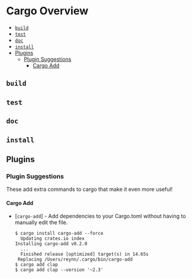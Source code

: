 # Cargo Overview <!-- omit in toc -->

- [`build`](#build)
- [`test`](#test)
- [`doc`](#doc)
- [`install`](#install)
- [Plugins](#plugins)
  - [Plugin Suggestions](#plugin-suggestions)
    - [Cargo Add](#cargo-add)

## `build`

## `test`

## `doc`

## `install`

## Plugins

### Plugin Suggestions

These add extra commands to cargo that make it even more useful!

#### Cargo Add
- [`cargo-add`] - Add dependencies to your Cargo.toml without having to
  manually edit the file.

  ```console
  $ cargo install cargo-add --force
    Updating crates.io index
  Installing cargo-add v0.2.0
    ...
    Finished release [optimized] target(s) in 14.65s
   Replacing /Users/reynn/.cargo/bin/cargo-add
  $ cargo add clap
  $ cargo add clap --version '~2.3'
  ```
